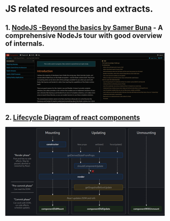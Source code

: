 # JS related resources and extracts.
## 1. [NodeJS -Beyond the basics by Samer Buna](https://jscomplete.com/learn/node-beyond-basics) - A comprehensive NodeJs tour with good overview of internals.
![Event image](./assets/2.png)

## 2. [Lifecycle Diagram of react components](https://projects.wojtekmaj.pl/react-lifecycle-methods-diagram/)
![diagram](./assets/js2.png)
